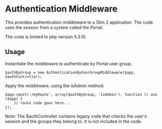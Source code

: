# Authentication Middleware

This provides authentication middleware to a Slim 2 application.
The code uses the session from a system called the Portal.

The code is limited to php version 5.3.10.

## Usage

Instantiate the middleware to authenticate by Portal user group.
```angular2html
$authByGroup = new AuthenticationByUserGroupMiddleware($app, $authController);
```

Apply the middleware, using the isAdmin method.
```
$app->post('/myRoute', array($authByGroup, 'isAdmin'), function () use ($app) {
    // route code goes here...
});
```

Note:
The $authController contains legacy code that checks
the user's session and the groups they belong to.
It is not included in the code.
